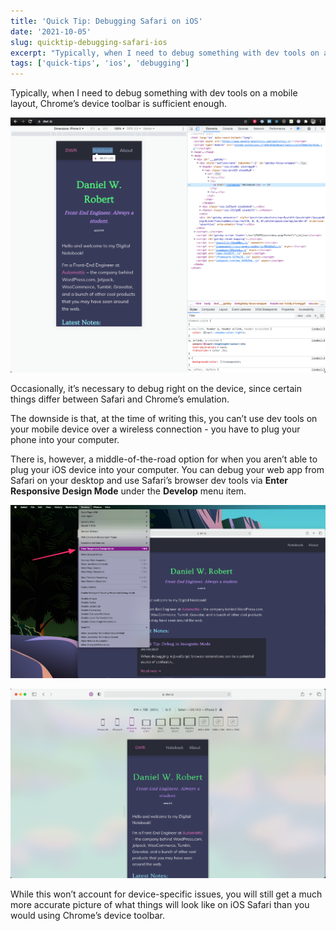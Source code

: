 ```yaml
---
title: 'Quick Tip: Debugging Safari on iOS'
date: '2021-10-05'
slug: quicktip-debugging-safari-ios
excerpt: "Typically, when I need to debug something with dev tools on a mobile layout, Chrome’s device toolbar is sufficient enough..."
tags: ['quick-tips', 'ios', 'debugging']
---
```


Typically, when I need to debug something with dev tools on a mobile layout, Chrome’s device toolbar is sufficient enough.

![Chrome's device toolbar](./images/chrome-device-toolbar.png)

Occasionally, it’s necessary to debug right on the device, since certain things differ between Safari and Chrome’s emulation.

The downside is that, at the time of writing this, you can’t use dev tools on your mobile device over a wireless connection - you have to plug your phone into your computer.

There is, however, a middle-of-the-road option for when you aren’t able to plug your iOS device into your computer. You can debug your web app from Safari on your desktop and use Safari’s browser dev tools via **Enter Responsive Design Mode** under the **Develop** menu item.

![Safari - Enter Responsive Design Mode menu item](./images/safari-rdm-menu-item.png)

![Safari's Responsive Design Mode view](./images/safari-rdm-view.png)

While this won’t account for device-specific issues, you will still get a much more accurate picture of what things will look like on iOS Safari than you would using Chrome’s device toolbar.